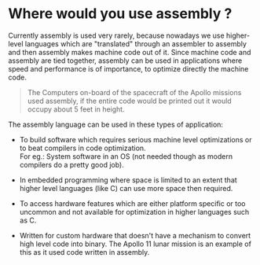 # Where would you use assembly ?

Currently assembly is used very rarely, because nowadays we use higher-level languages which are "translated" through an assembler to assembly and then assembly makes machine code out of it.
Since machine code and assembly are tied together, assembly can be used in applications where speed and performance is of importance, to optimize directly the machine code.

> The Computers on-board of the spacecraft of the Apollo missions used assembly, if the entire code would be printed out it would occupy about 5 feet in height.

The assembly language can be used in these types of application:

* To build software which requires serious machine level optimizations or to beat compilers in code optimization. \
  For eg.: System software in an OS (not needed though as modern compilers do a pretty good job).

* In embedded programming where space is limited to an extent that higher level languages
  (like C) can use more space then required.

* To access hardware features which are either platform specific or too uncommon and not
  available for optimization in higher languages such as C.

* Written for custom hardware that doesn't have a mechanism to convert high level code
  into binary. The Apollo 11 lunar mission is an example of this as it used code
  written in assembly.
